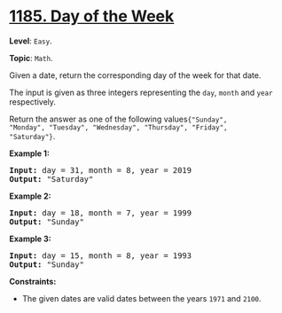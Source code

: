 # [1185. Day of the Week](https://leetcode.com/problems/day-of-the-week/)

**Level**: `Easy`.

**Topic**: `Math`.

Given a date, return the corresponding day of the week for that date.

The input is given as three integers representing the <code>day</code>, <code>month</code> and <code>year</code> respectively.

Return the answer as one of the following values<code>{"Sunday", "Monday", "Tuesday", "Wednesday", "Thursday", "Friday", "Saturday"}</code>.

<strong>Example 1:</strong>

<pre><strong>Input:</strong> day = 31, month = 8, year = 2019
<strong>Output:</strong> "Saturday"
</pre>

<strong>Example 2:</strong>

<pre><strong>Input:</strong> day = 18, month = 7, year = 1999
<strong>Output:</strong> "Sunday"
</pre>

<strong>Example 3:</strong>

<pre><strong>Input:</strong> day = 15, month = 8, year = 1993
<strong>Output:</strong> "Sunday"
</pre>

<strong>Constraints:</strong>

<ul>
 <li>The given dates are valid dates between the years <code>1971</code> and <code>2100</code>.</li>
</ul>
